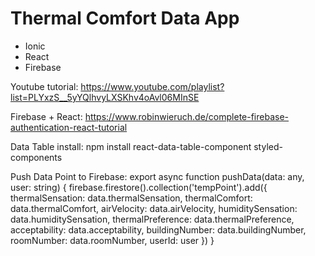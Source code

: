 # Thermal Comfort Data App

  - Ionic
  - React
  - Firebase
  
  Youtube tutorial: https://www.youtube.com/playlist?list=PLYxzS__5yYQlhvyLXSKhv4oAvl06MInSE
  
  Firebase + React: https://www.robinwieruch.de/complete-firebase-authentication-react-tutorial

Data Table install:
npm install react-data-table-component styled-components


Push Data Point to Firebase:
export async function pushData(data: any, user: string) {
    firebase.firestore().collection('tempPoint').add({
        thermalSensation: data.thermalSensation,
        thermalComfort: data.thermalComfort,
        airVelocity: data.airVelocity,
        humiditySensation: data.humiditySensation,
        thermalPreference: data.thermalPreference,
        acceptability: data.acceptability,
        buildingNumber: data.buildingNumber,
        roomNumber: data.roomNumber,
        userId: user
    })
}
